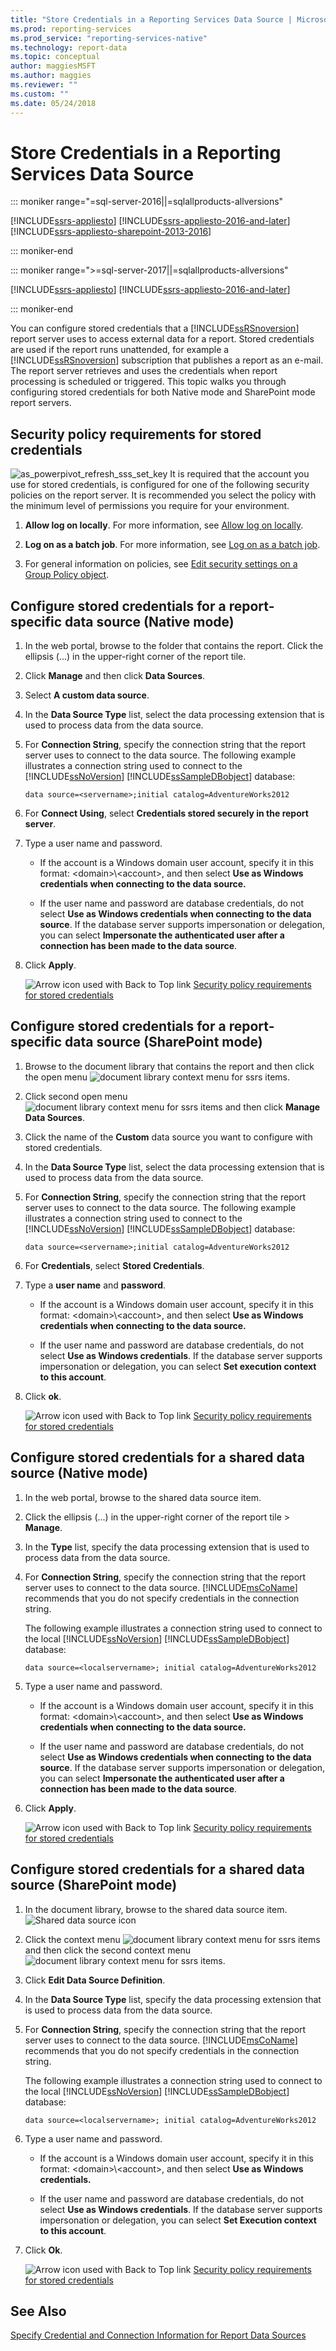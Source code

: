 ```yaml
---
title: "Store Credentials in a Reporting Services Data Source | Microsoft Docs"
ms.prod: reporting-services
ms.prod_service: "reporting-services-native"
ms.technology: report-data
ms.topic: conceptual
author: maggiesMSFT
ms.author: maggies
ms.reviewer: ""
ms.custom: ""
ms.date: 05/24/2018
---
```


# Store Credentials in a Reporting Services Data Source

::: moniker range="=sql-server-2016||=sqlallproducts-allversions"

[!INCLUDE[ssrs-appliesto](../../includes/ssrs-appliesto.md)] [!INCLUDE[ssrs-appliesto-2016-and-later](../../includes/ssrs-appliesto-2016-and-later.md)] [!INCLUDE[ssrs-appliesto-sharepoint-2013-2016](../../includes/ssrs-appliesto-sharepoint-2013-2016.md)]

::: moniker-end

::: moniker range=">=sql-server-2017||=sqlallproducts-allversions"

[!INCLUDE[ssrs-appliesto](../../includes/ssrs-appliesto.md)] [!INCLUDE[ssrs-appliesto-2016-and-later](../../includes/ssrs-appliesto-2016-and-later.md)]

::: moniker-end

You can configure stored credentials that a [!INCLUDE[ssRSnoversion](../../includes/ssrsnoversion-md.md)] report server uses to access external data for a report. Stored credentials are used if the report runs unattended, for example a [!INCLUDE[ssRSnoversion](../../includes/ssrsnoversion-md.md)] subscription that publishes a report as an e-mail. The report server retrieves and uses the credentials when report processing is scheduled or triggered. This topic walks you through configuring stored credentials for both Native mode and SharePoint mode report servers.  
  
##  <a name="bkmk_top"></a> Security policy requirements for stored credentials  
 ![as_powerpivot_refresh_sss_set_key](../../analysis-services/power-pivot-sharepoint/media/as-powerpivot-refresh-sss-set-key.gif "as_powerpivot_refresh_sss_set_key") It is required that the account you use for stored credentials, is configured for one of the following security policies on the report server. It is recommended you select the policy with the minimum level of permissions you require for your environment.  
  
1.  **Allow log on locally**. For more information, see [Allow log on locally](https://technet.microsoft.com/library/cc756809\(v=WS.10\).aspx).  
  
2.  **Log on as a batch job**. For more information, see [Log on as a batch job](https://technet.microsoft.com/library/cc755659\(v=ws.10\).aspx).  
  
3.  For general information on policies, see [Edit security settings on a Group Policy object](https://technet.microsoft.com/library/cc736516\(v=ws.10\).aspx).  
  
##  <a name="bkmk_stored_credentials_data_source_native"></a> Configure stored credentials for a report-specific data source (Native mode)  
  
1.  In the web portal, browse to the folder that contains the report. Click the ellipsis (...) in the upper-right corner of the report tile.  
  
2.  Click **Manage** and then click **Data Sources**.  
  
3.  Select **A custom data source**.  
  
4.  In the **Data Source Type** list, select the data processing extension that is used to process data from the data source.  
  
5.  For **Connection String**, specify the connection string that the report server uses to connect to the data source. The following example illustrates a connection string used to connect to the [!INCLUDE[ssNoVersion](../../includes/ssnoversion-md.md)] [!INCLUDE[ssSampleDBobject](../../includes/sssampledbobject-md.md)] database:  
  
    ```  
    data source=<servername>;initial catalog=AdventureWorks2012  
    ```  
  
6.  For **Connect Using**, select **Credentials stored securely in the report server**.  
  
7.  Type a user name and password.  
  
    -   If the account is a Windows domain user account, specify it in this format: \<domain>\\<account\>, and then select **Use as Windows credentials when connecting to the data source.**  
  
    -   If the user name and password are database credentials, do not select **Use as Windows credentials when connecting to the data source**. If the database server supports impersonation or delegation, you can select **Impersonate the authenticated user after a connection has been made to the data source**.  
  
8.  Click **Apply**.  
  
     ![Arrow icon used with Back to Top link](../../analysis-services/instances/media/uparrow16x16.gif "Arrow icon used with Back to Top link") [Security policy requirements for stored credentials](#bkmk_top)  
  
##  <a name="bkmk_stored_credentials_data_source_sharepoint"></a> Configure stored credentials for a report-specific data source (SharePoint mode)  
  
1.  Browse to the document library that contains the report and then click the open menu ![document library context menu for ssrs items](../../reporting-services/report-data/media/ssrs-sharepoint-item-context-menu.png "document library context menu for ssrs items").  
  
2.  Click second open menu ![document library context menu for ssrs items](../../reporting-services/report-data/media/ssrs-sharepoint-item-context-menu.png "document library context menu for ssrs items") and then click **Manage Data Sources**.  
  
3.  Click the name of the **Custom** data source you want to configure with stored credentials.  
  
4.  In the **Data Source Type** list, select the data processing extension that is used to process data from the data source.  
  
5.  For **Connection String**, specify the connection string that the report server uses to connect to the data source. The following example illustrates a connection string used to connect to the [!INCLUDE[ssNoVersion](../../includes/ssnoversion-md.md)] [!INCLUDE[ssSampleDBobject](../../includes/sssampledbobject-md.md)] database:  
  
    ```  
    data source=<servername>;initial catalog=AdventureWorks2012  
    ```  
  
6.  For **Credentials**, select **Stored Credentials**.  
  
7.  Type a **user name** and **password**.  
  
    -   If the account is a Windows domain user account, specify it in this format: \<domain>\\<account\>, and then select **Use as Windows credentials when connecting to the data source.**  
  
    -   If the user name and password are database credentials, do not select **Use as Windows credentials**. If the database server supports impersonation or delegation, you can select **Set execution context to this account**.  
  
8.  Click **ok**.  
  
     ![Arrow icon used with Back to Top link](../../analysis-services/instances/media/uparrow16x16.gif "Arrow icon used with Back to Top link") [Security policy requirements for stored credentials](#bkmk_top)  
  
##  <a name="bkmk_stored_credentials_shared_data_source_native"></a> Configure stored credentials for a shared data source (Native mode)  
  
1.  In the web portal, browse to the shared data source item. 
  
2.  Click the ellipsis (...) in the upper-right corner of the report tile > **Manage**. 
  
3.  In the **Type** list, specify the data processing extension that is used to process data from the data source.  
  
4.  For **Connection String**, specify the connection string that the report server uses to connect to the data source. [!INCLUDE[msCoName](../../includes/msconame-md.md)] recommends that you do not specify credentials in the connection string.  
  
     The following example illustrates a connection string used to connect to the local [!INCLUDE[ssNoVersion](../../includes/ssnoversion-md.md)] [!INCLUDE[ssSampleDBobject](../../includes/sssampledbobject-md.md)] database:  
  
    ```  
    data source=<localservername>; initial catalog=AdventureWorks2012  
    ```  
  
5.  Type a user name and password.  
  
    -   If the account is a Windows domain user account, specify it in this format: \<domain>\\<account\>, and then select **Use as Windows credentials when connecting to the data source.**  
  
    -   If the user name and password are database credentials, do not select **Use as Windows credentials when connecting to the data source**. If the database server supports impersonation or delegation, you can select **Impersonate the authenticated user after a connection has been made to the data source**.  
  
6.  Click **Apply**.  
  
     ![Arrow icon used with Back to Top link](../../analysis-services/instances/media/uparrow16x16.gif "Arrow icon used with Back to Top link") [Security policy requirements for stored credentials](#bkmk_top)  
  
##  <a name="bkmk_stored_credentials_shared_data_source_sharepoint"></a> Configure stored credentials for a shared data source (SharePoint mode)  
  
1.  In the document library, browse to the shared data source item.![Shared data source icon](../../reporting-services/report-data/media/hlp-16datasource.png "Shared data source icon")  
  
2.  Click the context menu ![document library context menu for ssrs items](../../reporting-services/report-data/media/ssrs-sharepoint-item-context-menu.png "document library context menu for ssrs items") and then click the second context menu ![document library context menu for ssrs items](../../reporting-services/report-data/media/ssrs-sharepoint-item-context-menu.png "document library context menu for ssrs items").  
  
3.  Click **Edit Data Source Definition**.  
  
4.  In the **Data Source Type** list, specify the data processing extension that is used to process data from the data source.  
  
5.  For **Connection String**, specify the connection string that the report server uses to connect to the data source. [!INCLUDE[msCoName](../../includes/msconame-md.md)] recommends that you do not specify credentials in the connection string.  
  
     The following example illustrates a connection string used to connect to the local [!INCLUDE[ssNoVersion](../../includes/ssnoversion-md.md)] [!INCLUDE[ssSampleDBobject](../../includes/sssampledbobject-md.md)] database:  
  
    ```  
    data source=<localservername>; initial catalog=AdventureWorks2012  
    ```  
  
6.  Type a user name and password.  
  
    -   If the account is a Windows domain user account, specify it in this format: \<domain>\\<account\>, and then select **Use as Windows credentials.**  
  
    -   If the user name and password are database credentials, do not select **Use as Windows credentials**. If the database server supports impersonation or delegation, you can select **Set Execution context to this account**.  
  
7.  Click **Ok**.  
  
     ![Arrow icon used with Back to Top link](../../analysis-services/instances/media/uparrow16x16.gif "Arrow icon used with Back to Top link") [Security policy requirements for stored credentials](#bkmk_top)  
  
## See Also  
 [Specify Credential and Connection Information for Report Data Sources](../../reporting-services/report-data/specify-credential-and-connection-information-for-report-data-sources.md)   
  
